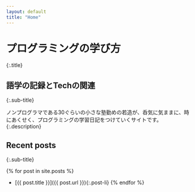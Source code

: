 ```yaml
---
layout: default
title: "Home"
---
```


# プログラミングの学び方
{:.title}

## 語学の記録とTechの関連
{:.sub-title}

ノンプログラマである30ぐらいの小さな塾勤めの若造が、呑気に気ままに、時にあくせく、プログラミングの学習日記をつけていくサイトです。
{:.description}

## Recent posts
{:.sub-title}


{% for post in site.posts %}
  - [{{ post.title }}]({{ post.url }}){:.post-li}
{% endfor %}
